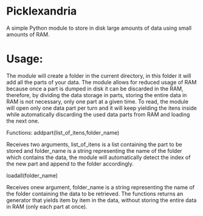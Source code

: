 # Picklexandria
A simple Python module to store in disk large amounts of data using small amounts of RAM.

# Usage:

The module will create a folder in the current directory, in this folder it will add all the parts of your data. The module allows for reduced usage of RAM because once a part is dumped in disk it can be discarded in the RAM, therefore, by dividing the data storage in parts, storing the entire data in RAM is not necessary, only one part at a given time. To read, the module will open only one data part per turn and it will keep yielding the itens inside while automatically discarding the used data parts from RAM and loading the next one.

Functions:
addpart(list_of_itens,folder_name) 

Receives two arguments, list_of_itens is a list containing the part to be stored and folder_name is a string representing the name of the folder which contains the data, the module will automatically detect the index of the new part and append to the folder accordingly.

loadall(folder_name)

Receives onew argument, folder_name is a string representing the name of the folder containing the data to be retrieved. The functions returns an generator that yields item by item in the data, without storing the entire data in RAM (only each part at once).
